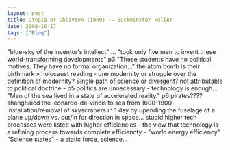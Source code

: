 ```yaml
---
layout: post
title: Utopia or Oblivion (1969) -- Buckminster Fuller
date: 2008-10-17
tags: ["Blog"]
---
```


"blue-sky of the inventor's intellect" ... "took only five men to invent these world-transforming developments" p3 "These students have no political motives. They have no formal organization..." the atom bomb is their birthmark » holocaust reading - one modernity or struggle over the definition of modernity? Single path of science or divergent? not attributable to political doctrine - p5 politics are unnecessary - technology is enough... "Men of the sea lived in a state of accelerated reality." p6 pirates???? shanghaied the leonardo-da-vincis to sea from 1600-1900 installation/removal of skyscrapers in 1 day by upending the fuselage of a plane up/down vs. out/in for direction in space... stupid higher tech processes were listed with higher efficiencies - the view that technology is a refining process towards complete efficiencty - "world energy efficiency" "Science states" - a static force, science...